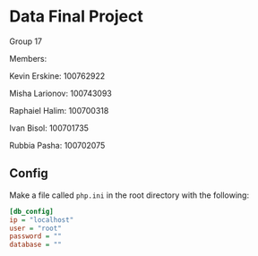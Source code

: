 # Data Final Project
Group 17

Members:

Kevin Erskine: 100762922

Misha Larionov: 100743093

Raphaiel Halim: 100700318

Ivan Bisol: 100701735

Rubbia Pasha: 100702075



## Config

Make a file called `php.ini` in the root directory with the following:

```ini
[db_config]
ip = "localhost"
user = "root"
password = ""
database = ""
```
